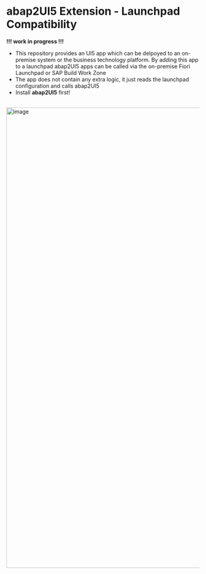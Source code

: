# abap2UI5 Extension - Launchpad Compatibility

**!!! work in progress !!!**

* This repository provides an UI5 app which can be delpoyed to an on-premise system or the business technology platform. By adding this app to a launchpad abap2UI5 apps can be called via the on-premise Fiori Launchpad or SAP Build Work Zone
* The app does not contain any extra logic, it just reads the launchpad configuration and calls abap2UI5
* Install **abap2UI5** first!
<br><br>
<img width="1200" alt="image" src="https://github.com/oblomov-dev/abap2UI5_ext-launchpad_app/assets/102328295/9787bc7d-3d74-4ca3-9596-cef91f08e066">


